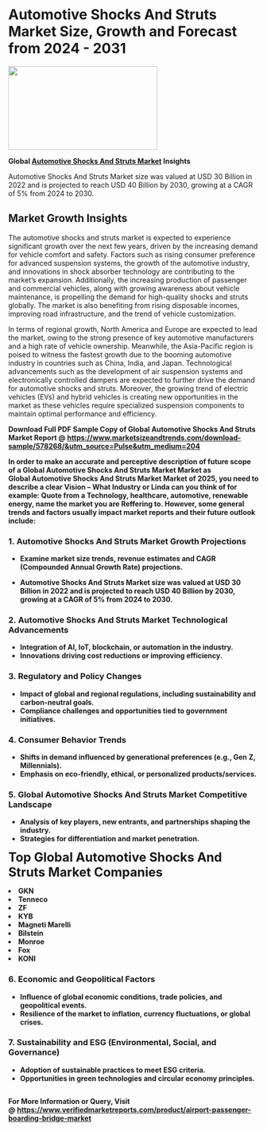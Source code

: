 <H1>Automotive Shocks And Struts Market Size, Growth and Forecast from 2024 - 2031</H1><img class="aligncenter size-medium wp-image-584254" src="https://thirdeyenews.in/wp-content/uploads/2024/09/Global-Market-Research-300x168.jpeg" alt="" width="300" height="168" /><p><strong>Global&nbsp;<a href="https://www.marketsizeandtrends.com/download-sample/578268/&amp;utm_source=Pulse&amp;utm_medium=204">Automotive Shocks And Struts Market</a> Insights</strong></p><p>Automotive Shocks And Struts Market size was valued at USD 30 Billion in 2022 and is projected to reach USD 40 Billion by 2030, growing at a CAGR of 5% from 2024 to 2030.</p><p><h2>Market Growth Insights</h2> <p>The automotive shocks and struts market is expected to experience significant growth over the next few years, driven by the increasing demand for vehicle comfort and safety. Factors such as rising consumer preference for advanced suspension systems, the growth of the automotive industry, and innovations in shock absorber technology are contributing to the market’s expansion. Additionally, the increasing production of passenger and commercial vehicles, along with growing awareness about vehicle maintenance, is propelling the demand for high-quality shocks and struts globally. The market is also benefiting from rising disposable incomes, improving road infrastructure, and the trend of vehicle customization.</p> <p><strong></strong></p> <p>In terms of regional growth, North America and Europe are expected to lead the market, owing to the strong presence of key automotive manufacturers and a high rate of vehicle ownership. Meanwhile, the Asia-Pacific region is poised to witness the fastest growth due to the booming automotive industry in countries such as China, India, and Japan. Technological advancements such as the development of air suspension systems and electronically controlled dampers are expected to further drive the demand for automotive shocks and struts. Moreover, the growing trend of electric vehicles (EVs) and hybrid vehicles is creating new opportunities in the market as these vehicles require specialized suspension components to maintain optimal performance and efficiency.</p> <p><strong></p><p><span class=""><strong>Download Full PDF Sample Copy of Global Automotive Shocks And Struts Market Report</strong> @ <a href="https://www.marketsizeandtrends.com/download-sample/578268/&amp;utm_source=Pulse&amp;utm_medium=204" target="_blank">https://www.marketsizeandtrends.com/download-sample/578268/&amp;utm_source=Pulse&amp;utm_medium=204</a></span></p><p>In order to make an accurate and perceptive description of future scope of a Global&nbsp;Automotive Shocks And Struts Market Market as Global&nbsp;Automotive Shocks And Struts Market Market of 2025, you need to describe a clear Vision &ndash; What Industry or Linda can you think of for example: Quote from a Technology, healthcare, automotive, renewable energy, name the market you are Reffering to. However, some general trends and factors usually impact market reports and their future outlook include:</p><h3>1.&nbsp;<strong>Automotive Shocks And Struts Market Growth Projections</strong></h3><ul><li>Examine market size trends, revenue estimates and CAGR (Compounded Annual Growth Rate) projections.</li><li><p>Automotive Shocks And Struts Market size was valued at USD 30 Billion in 2022 and is projected to reach USD 40 Billion by 2030, growing at a CAGR of 5% from 2024 to 2030.</p></li></ul><h3>2.&nbsp;<strong>Automotive Shocks And Struts Market Technological Advancements</strong></h3><ul><li>Integration of AI, IoT, blockchain, or automation in the industry.</li><li>Innovations driving cost reductions or improving efficiency.</li></ul><h3>3.&nbsp;<strong>Regulatory and Policy Changes</strong></h3><ul><li>Impact of global and regional regulations, including sustainability and carbon-neutral goals.</li><li>Compliance challenges and opportunities tied to government initiatives.</li></ul><h3>4.&nbsp;<strong>Consumer Behavior Trends</strong></h3><ul><li>Shifts in demand influenced by generational preferences (e.g., Gen Z, Millennials).</li><li>Emphasis on eco-friendly, ethical, or personalized products/services.</li></ul><h3>5.&nbsp;<strong>Global Automotive Shocks And Struts Market Competitive Landscape</strong></h3><ul><li>Analysis of key players, new entrants, and partnerships shaping the industry.</li><li>Strategies for differentiation and market penetration.</li></ul><p data-pm-slice="1 1 []"><span style="color: inherit; font-family: inherit; font-size: 25px;">Top Global Automotive Shocks And Struts Market Companies</span></p><div class="" data-test-id=""><p><li>GKN</li><li> Tenneco</li><li> ZF</li><li> KYB</li><li> Magneti Marelli</li><li> Bilstein</li><li> Monroe</li><li> Fox</li><li> KONI</li></p></div><h3>6.&nbsp;<strong>Economic and Geopolitical Factors</strong></h3><ul><li>Influence of global economic conditions, trade policies, and geopolitical events.</li><li>Resilience of the market to inflation, currency fluctuations, or global crises.</li></ul><h3>7.&nbsp;<strong>Sustainability and ESG (Environmental, Social, and Governance)</strong></h3><ul><li>Adoption of sustainable practices to meet ESG criteria.</li><li>Opportunities in green technologies and circular economy principles.</li></ul><h2><strong style="font-size: 14px;">For More Information or Query, Visit @&nbsp;</strong><a style="background-color: #ffffff; font-size: 14px;" href="https://www.marketsizeandtrends.com/report/automotive-shocks-and-struts-market/" target="_blank">https://www.verifiedmarketreports.com/product/airport-passenger-boarding-bridge-market</a></h2>
